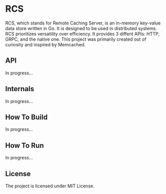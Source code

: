 # RCS

RCS, which stands for Remote Caching Server, is an in-memory key-value data store written in Go.
It is designed to be used in distributed systems. RCS prioritizes versatility over efficiency.
It provides 3 diffent APIs: HTTP, GRPC, and the native one. This project was primarily created
out of curiosity and inspired by Memcached.

## API

In progress...

## Internals

In progress...

## How To Build

In progress...

## How To Run

In progress...

## License

The project is licensed under MIT License.
